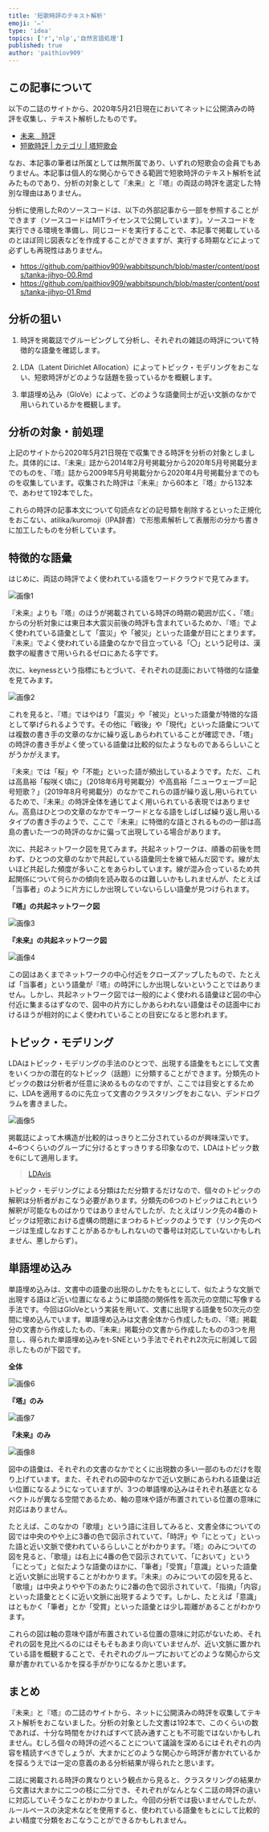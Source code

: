 ```yaml
---
title: '短歌時評のテキスト解析'
emoji: '✏️'
type: 'idea'
topics: ['r','nlp','自然言語処理']
published: true
author: 'paithiov909'
---
```


## この記事について

以下の二誌のサイトから、2020年5月21日現在においてネットに公開済みの時評を収集し、テキスト解析したものです。

* [未来　時評](http://www.miraitankakai.com/comments.html)
* [短歌時評 \| カテゴリ \| 塔短歌会](http://toutankakai.com/magazine/category/tanka_jihyo/)

なお、本記事の筆者は所属としては無所属であり、いずれの短歌会の会員でもありません。本記事は個人的な関心からできる範囲で短歌時評のテキスト解析を試みたものであり、分析の対象として『未来』と『塔』の両誌の時評を選定した特別な理由はありません。

分析に使用したRのソースコードは、以下の外部記事から一部を参照することができます（ソースコードはMITライセンスで公開しています）。ソースコードを実行できる環境を準備し、同じコードを実行することで、本記事で掲載しているのとほぼ同じ図表などを作成することができますが、実行する時期などによって必ずしも再現性はありません。

* https://github.com/paithiov909/wabbitspunch/blob/master/content/posts/tanka-jihyo-00.Rmd
* https://github.com/paithiov909/wabbitspunch/blob/master/content/posts/tanka-jihyo-01.Rmd

## 分析の狙い

1. 時評を掲載誌でグルーピングして分析し、それぞれの雑誌の時評について特徴的な語彙を確認します。

2. LDA（Latent Dirichlet Allocation）によってトピック・モデリングをおこない、短歌時評がどのような話題を扱っているかを概観します。

3. 単語埋め込み（GloVe）によって、どのような語彙同士が近い文脈のなかで用いられているかを概観します。

## 分析の対象・前処理

上記のサイトから2020年5月21日現在で収集できる時評を分析の対象としました。具体的には、『未来』誌から2014年2月号掲載分から2020年5月号掲載分までのものを、『塔』誌から2009年5月号掲載分から2020年4月号掲載分までのものを収集しています。収集された時評は『未来』から60本と『塔』から132本で、あわせて192本でした。

これらの時評の記事本文について句読点などの記号類を削除するといった正規化をおこない、atilika/kuromoji（IPA辞書）で形態素解析して表層形の分かち書きに加工したものを分析しています。

## 特徴的な語彙

はじめに、両誌の時評でよく使われている語をワードクラウドで見てみます。

![&#x753B;&#x50CF;1](https://assets.st-note.com/production/uploads/images/26268702/picture_pc_1d90be3ca1322ec088bb32091dcea556.png)

『未来』よりも『塔』のほうが掲載されている時評の時期の範囲が広く、『塔』からの分析対象には東日本大震災前後の時評も含まれているためか、『塔』でよく使われている語彙として「震災」や「被災」といった語彙が目にとまります。『未来』でよく使われている語彙のなかで目立っている「〇」という記号は、漢数字の縦書きで用いられるゼロにあたる字です。

次に、keynessという指標にもとづいて、それぞれの誌面において特徴的な語彙を見てみます。

![&#x753B;&#x50CF;2](https://assets.st-note.com/production/uploads/images/26269238/picture_pc_aa01e8671a80db71427366833e3da1f2.png)

これを見ると、『塔』ではやはり「震災」や「被災」といった語彙が特徴的な語として挙げられるようです。その他に「戦後」や「現代」といった語彙については複数の書き手の文章のなかに繰り返しあらわれていることが確認でき、「塔」の時評の書き手がよく使っている語彙は比較的似たようなものであるらしいことがうかがえます。

『未来』では「桜」や「不能」といった語が頻出しているようです。ただ、これは高島裕「桜咲く頃に」（2018年6月号掲載分）や高島裕「ニューウェーブ＝記号短歌？」（2019年8月号掲載分）のなかでこれらの語が繰り返し用いられているためで、『未来』の時評全体を通じてよく用いられている表現ではありません。高島はひとつの文章のなかでキーワードとなる語をしばしば繰り返し用いるタイプの書き手のようで、ここで『未来』に特徴的な語とされるものの一部は高島の書いた一つの時評のなかに偏って出現している場合があります。

次に、共起ネットワーク図を見てみます。共起ネットワークは、順番の前後を問わず、ひとつの文章のなかで共起している語彙同士を線で結んだ図です。線が太いほど共起した頻度が多いことをあらわしています。線が混み合っているため共起関係について何らかの傾向を読み取るのは難しいかもしれませんが、たとえば「当事者」のように片方にしか出現していないらしい語彙が見つけられます。

**『塔』の共起ネットワーク図**

![&#x753B;&#x50CF;3](https://assets.st-note.com/production/uploads/images/26269964/picture_pc_ccea982dcbfc608f80e0b97c07a1d267.png)

**『未来』の共起ネットワーク図**

![&#x753B;&#x50CF;4](https://assets.st-note.com/production/uploads/images/26270018/picture_pc_ecf4cd1934cd50fd68f250c70d8de912.png)

この図はあくまでネットワークの中心付近をクローズアップしたもので、たとえば「当事者」という語彙が『塔』の時評にしか出現しないということではありません。しかし、共起ネットワーク図では一般的によく使われる語彙ほど図の中心付近に集まるはずなので、図中の片方にしかあらわれない語彙はその誌面中におけるほうが相対的によく使われていることの目安になると思われます。

## トピック・モデリング

LDAはトピック・モデリングの手法のひとつで、出現する語彙をもとにして文書をいくつかの潜在的なトピック（話題）に分類することができます。分類先のトピックの数は分析者が任意に決めるものなのですが、ここでは目安とするために、LDAを適用するのに先立って文書のクラスタリングをおこない、デンドログラムを書きました。

![&#x753B;&#x50CF;5](https://assets.st-note.com/production/uploads/images/26271374/picture_pc_dafdde95bd764afd50d23ca24f79cd07.png)

掲載誌によって木構造が比較的はっきりと二分されているのが興味深いです。4~6つくらいのグループに分けるとすっきりする印象なので、LDAはトピック数を6にして適用します。

> [LDAvis](https://paithiov909.github.io/wabbitspunch/ldavis/analysis-tanka-jihyo/index.html)

トピック・モデリングによる分類はただ分類するだけなので、個々のトピックの解釈は分析者がおこなう必要があります。分類先の6つのトピックはこれという解釈が可能なものばかりではありませんでしたが、たとえばリンク先の4番のトピックは短歌における虚構の問題にまつわるトピックのようです（リンク先のページは生成しなおすことがあるかもしれないので番号は対応していないかもしれません、悪しからず）。

## 単語埋め込み

単語埋め込みは、文書中の語彙の出現のしかたをもとにして、似たような文脈で出現する語ほど近い位置になるように単語間の関係性を高次元の空間に写像する手法です。今回はGloVeという実装を用いて、文書に出現する語彙を50次元の空間に埋め込んでいます。単語埋め込みは文書全体から作成したもの、『塔』掲載分の文書から作成したもの、『未来』掲載分の文書から作成したものの3つを用意し、得られた単語埋め込みをt-SNEという手法でそれぞれ2次元に削減して図示したものが下図です。

**全体**

![&#x753B;&#x50CF;6](https://assets.st-note.com/production/uploads/images/26293956/picture_pc_2f8d32a7b38fdbc27a4d245fb7744d47.png)

**『塔』のみ**

![&#x753B;&#x50CF;7](https://assets.st-note.com/production/uploads/images/26294043/picture_pc_71db14d2792b6c63f42c08476bc47b08.png)

**『未来』のみ**

![&#x753B;&#x50CF;8](https://assets.st-note.com/production/uploads/images/26295133/picture_pc_05359ab32b88557a3ebecb89e79175ed.png)

図中の語彙は、それぞれの文書のなかでとくに出現数の多い一部のものだけを取り上げています。また、それぞれの図中のなかで近い文脈にあらわれる語彙は近い位置になるようになっていますが、3つの単語埋め込みはそれぞれ基底となるベクトルが異なる空間であるため、軸の意味や語が布置されている位置の意味に対応はありません。

たとえば、このなかの「歌壇」という語に注目してみると、文書全体についての図では中央のやや上に3番の色で図示されていて、「時評」や「にとって」といった語と近い文脈で使われているらしいことがわかります。『塔』のみについての図を見ると、「歌壇」は右上に4番の色で図示されていて、「において」という「にとって」と似たような語彙のほかに、「筆者」「受賞」「意識」といった語彙と近い文脈に出現することがわかります。『未来』のみについての図を見ると、「歌壇」は中央よりやや下のあたりに2番の色で図示されていて、「指摘」「内容」といった語彙ととくに近い文脈に出現するようです。しかし、たとえば「意識」はともかく「筆者」とか「受賞」といった語彙とは少し距離があることがわかります。

これらの図は軸の意味や語が布置されている位置の意味に対応がないため、それぞれの図を見比べるのにはそもそもあまり向いていませんが、近い文脈に置かれている語を概観することで、それぞれのグループにおいてどのような関心から文章が書かれているかを探る手がかりになるかと思います。

## まとめ

『未来』と『塔』の二誌のサイトから、ネットに公開済みの時評を収集してテキスト解析をおこないました。分析の対象とした文書は192本で、このくらいの数であれば、十分な時間をかければすべて読み通すことも不可能ではないかもしれません。むしろ個々の時評の述べることについて議論を深めるにはそれぞれの内容を精読すべきでしょうが、大まかにどのような関心から時評が書かれているかを探るうえでは一定の意義のある分析結果が得られたと思います。

二誌に掲載される時評の異なりという観点から見ると、クラスタリングの結果から文書は大まかに二つの枝に二分でき、それぞれがなんとなく二誌の時評の違いに対応していそうなことがわかりました。今回の分析では扱いませんでしたが、ルールベースの決定木などを使用すると、使われている語彙をもとにして比較的よい精度で分類をおこなうことができるかもしれません。

